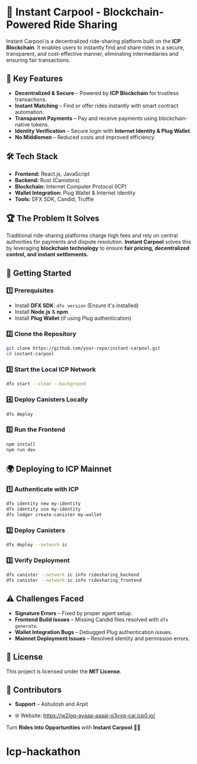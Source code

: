 # 🚗 Instant Carpool - Blockchain-Powered Ride Sharing

Instant Carpool is a decentralized ride-sharing platform built on the **ICP Blockchain**. It enables users to instantly find and share rides in a secure, transparent, and cost-effective manner, eliminating intermediaries and ensuring fair transactions.

## 🌟 Key Features
- **Decentralized & Secure** – Powered by **ICP Blockchain** for trustless transactions.
- **Instant Matching** – Find or offer rides instantly with smart contract automation.
- **Transparent Payments** – Pay and receive payments using blockchain-native tokens.
- **Identity Verification** – Secure login with **Internet Identity & Plug Wallet**.
- **No Middlemen** – Reduced costs and improved efficiency.

## 🛠️ Tech Stack
- **Frontend:** React.js, JavaScript
- **Backend:** Rust (Canistors)
- **Blockchain:** Internet Computer Protocol (ICP)
- **Wallet Integration:** Plug Wallet & Internet Identity
- **Tools:** DFX SDK, Candid, Truffle

## 🏆 The Problem It Solves
Traditional ride-sharing platforms charge high fees and rely on central authorities for payments and dispute resolution. **Instant Carpool** solves this by leveraging **blockchain technology** to ensure **fair pricing, decentralized control, and instant settlements.**

## 🚀 Getting Started
### 1️⃣ Prerequisites
- Install **DFX SDK**: `dfx version` (Ensure it's installed)
- Install **Node.js** & **npm**
- Install **Plug Wallet** (if using Plug authentication)

### 2️⃣ Clone the Repository
```bash
git clone https://github.com/your-repo/instant-carpool.git
cd instant-carpool
```

### 3️⃣ Start the Local ICP Network
```bash
dfx start --clean --background
```

### 4️⃣ Deploy Canisters Locally
```bash
dfx deploy
```

### 5️⃣ Run the Frontend
```bash
npm install
npm run dev
```

## 🌍 Deploying to ICP Mainnet
### 1️⃣ Authenticate with ICP
```bash
dfx identity new my-identity
dfx identity use my-identity
dfx ledger create-canister my-wallet
```

### 2️⃣ Deploy Canisters
```bash
dfx deploy --network ic
```

### 3️⃣ Verify Deployment
```bash
dfx canister --network ic info ridesharing_backend
dfx canister --network ic info ridesharing_frontend
```

## ⚠️ Challenges Faced
- **Signature Errors** – Fixed by proper agent setup.
- **Frontend Build Issues** – Missing Candid files resolved with `dfx generate`.
- **Wallet Integration Bugs** – Debugged Plug authentication issues.
- **Mainnet Deployment Issues** – Resolved identity and permission errors.

## 📜 License
This project is licensed under the **MIT License**.

## 🤝 Contributors

- **Support** – Ashutosh and Arpit 

- 🌐 Website: https://w2lgq-ayaaa-aaaai-q3vvq-cai.icp0.io/

Turn **Rides into Opportunities** with **Instant Carpool** 🚗💨

# Icp-hackathon
